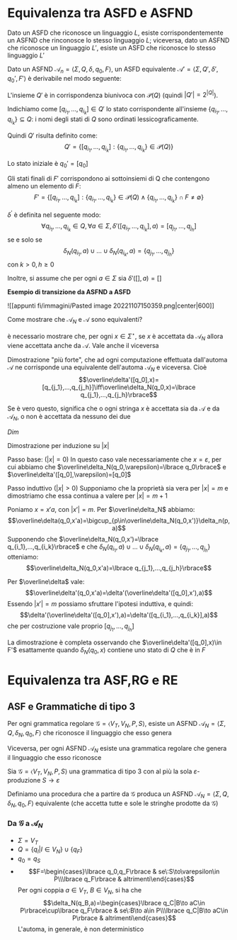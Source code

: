 
# Equivalenza tra ASFD e ASFND

Dato un ASFD che riconosce un linguaggio $L$, esiste corrispondentemente un ASFND che rinconosce lo stesso linguaggio $L$; viceversa, dato un ASFND che riconosce un linguaggio $L'$, esiste un ASFD che riconosce lo stesso linguaggio $L'$ 

Dato un ASFND $\mathcal A_n=\langle\Sigma,Q,\delta,q_0,F\rangle$, un ASFD equivalente $\mathcal A'=\langle\Sigma,Q',\delta',q_0',F'\rangle$ è derivabile nel modo seguente:

L'insieme $Q'$ è in corrispondenza biunivoca con $\mathcal P(Q)$ (quindi $|Q'|=2^{|Q|}$).

Indichiamo come $[q_{i_1},...,q_{i_k}]\in Q'$ lo stato corrispondente all'insieme $\lbrace q_{i_1},...,q_{i_k}\rbrace\subseteq Q$: i nomi degli stati di $Q$ sono ordinati lessicograficamente.

Quindi $Q'$ risulta definito come:
$$Q'=\lbrace[q_{i_1},...,q_{i_k}]:\lbrace q_{i_1},...,q_{i_k}\rbrace\in\mathcal P(Q)\rbrace$$

Lo stato iniziale è $q_0'=[q_0]$

Gli stati finali di $F'$ corrispondono ai sottoinsiemi di Q che contengono almeno un elemento di $F$:
$$F'=\lbrace[q_{i_1},...,q_{i_k}]:\lbrace q_{i_1},...,q_{i_k}\rbrace\in\mathcal P(Q)\land\lbrace q_{i_1},...,q_{i_k}\rbrace\cap F\neq\emptyset\rbrace$$

$\delta^{'}$ è definita nel seguente modo:
$$\forall q_{i_1},...,q_{i_k}\in Q,\forall a\in\Sigma,\delta'([q_{i_1},...,q_{i_k}],a)=[q_{j_1},...,q_{j_h}]$$
se e solo se
$$\delta_N(q_{i_1},a)\cup...\cup\delta_N(q_{i_k},a)=\lbrace q_{j_1},...,q_{j_h}\rbrace$$
con $k\gt0,h\geq0$

Inoltre, si assume che per ogni $a\in\Sigma$ sia $\delta'([],a)=[]$

**Esempio di transizione da ASFND a ASFD**

![[appunti fi/immagini/Pasted image 20221107150359.png|center|600]]

Come mostrare che $\mathcal A_N$ e $\mathcal A$ sono equivalenti?

è necessario mostrare che, per ogni $x\in\Sigma^\star$, se $x$ è accettata da $\mathcal A_N$ allora viene accettata anche da $\mathcal A$. Vale anche il viceversa

Dimostrazione "più forte", che ad ogni computazione effettuata dall'automa $\mathcal A$ ne corrisponde una equivalente dell'automa $\mathcal A_N$ e viceversa. Cioè
$$\overline\delta'([q_0],x)=[q_{j_1},...,q_{j_h}]\iff\overline\delta_N(q_0,x)=\lbrace q_{j_1},...,q_{j_h}\rbrace$$

Se è vero questo, significa che o ogni stringa $x$ è accettata sia da $\mathcal A$ e da $\mathcal A_N$, o non è accettata da nessuno dei due

_Dim_

Dimostrazione per induzione su $|x|$

Passo base: $(|x|=0)$ In questo caso vale necessariamente che $x=\varepsilon$, per cui abbiamo che $\overline\delta_N(q_0,\varepsilon)=\lbrace q_0\rbrace$ e $\overline\delta'([q_0],\varepsilon)=[q_0]$

Passo induttivo $(|x|\gt0)$ Supponiamo che la proprietà sia vera per $|x|=m$ e dimostriamo che essa continua a valere per $|x|=m+1$

Poniamo $x=x'a$, con $|x'|=m$. Per $\overline\delta_N$ abbiamo:
$$\overline\delta(q_0,x'a)=\bigcup_{p\in\overline\delta_N(q_0,x')}\delta_n(p,a)$$
Supponendo che $\overline\delta_N(q_0,x')=\lbrace q_{i_1},...,q_{i_k}\rbrace$ e che $\delta_N(q_{i_1},a)\cup...\cup\delta_N(q_{i_k},a)=\lbrace q_{j_1},...,q_{j_h}\rbrace$ otteniamo:
$$\overline\delta_N(q_0,x'a)=\lbrace q_{j_1},...,q_{j_h}\rbrace$$

Per $\overline\delta$ vale:
$$\overline\delta'(q_0,x'a)=\delta'(\overline\delta'([q_0],x'),a)$$
Essendo $|x'|=m$ possiamo sfruttare l'ipotesi induttiva, e quindi:
$$\delta'(\overline\delta'([q_0],x'),a)=\delta'([q_{i_1},...,q_{i_k}],a)$$
che per costruzione vale proprio $[ q_{j_1},...,q_{j_h}]$ 

La dimostrazione è completa osservando che $\overline\delta'([q_0],x)\in F'$ esattamente quando $\delta_N(q_0,x)$ contiene uno stato di $Q$ che è in $F$

# Equivalenza tra ASF,RG e RE

## ASF e Grammatiche di tipo 3

Per ogni grammatica regolare $\mathcal G=\langle V_T,V_N,P,S\rangle$, esiste un ASFND $\mathcal A_N=\langle\Sigma,Q,\delta_N,q_0,F\rangle$ che riconosce il linguaggio che esso genera

Viceversa, per ogni ASFND $\mathcal A_N$ esiste una grammatica regolare che genera il linguaggio che esso riconosce

Sia $\mathcal G=\langle V_T,V_N,P,S\rangle$ una grammatica di tipo 3 con al più la sola $\varepsilon$-produzione $S\to\varepsilon$

Definiamo una procedura che a partire da $\mathcal G$ produca un ASFND $\mathcal A_N=\langle\Sigma,Q,\delta_N,q_0,F\rangle$ equivalente (che accetta tutte e sole le stringhe prodotte da $\mathcal G$)

### Da $\mathcal G$ a $\mathcal A_N$

- $\Sigma=V_T$
- $Q=\lbrace q_I|I\in V_N\rbrace\cup\lbrace q_F\rbrace$
- $q_0=q_S$
- $$F=\begin{cases}\lbrace q_0,q_F\rbrace & se\:S\to\varepsilon\in P\\\lbrace q_F\rbrace & altrimenti\end{cases}$$
Per ogni coppia $a\in V_T$, $B\in V_N$, si ha che
$$\delta_N(q_B,a)=\begin{cases}\lbrace q_C|B\to aC\in P\rbrace\cup\lbrace q_F\rbrace & se\:B\to a\in P\\\lbrace q_C|B\to aC\in P\rbrace & altrimenti\end{cases}$$
L'automa, in generale, è non deterministico
